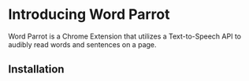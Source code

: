 # Introducing Word Parrot

 Word Parrot is a Chrome Extension that utilizes a Text-to-Speech API to audibly read words and sentences on a page.

## Installation
